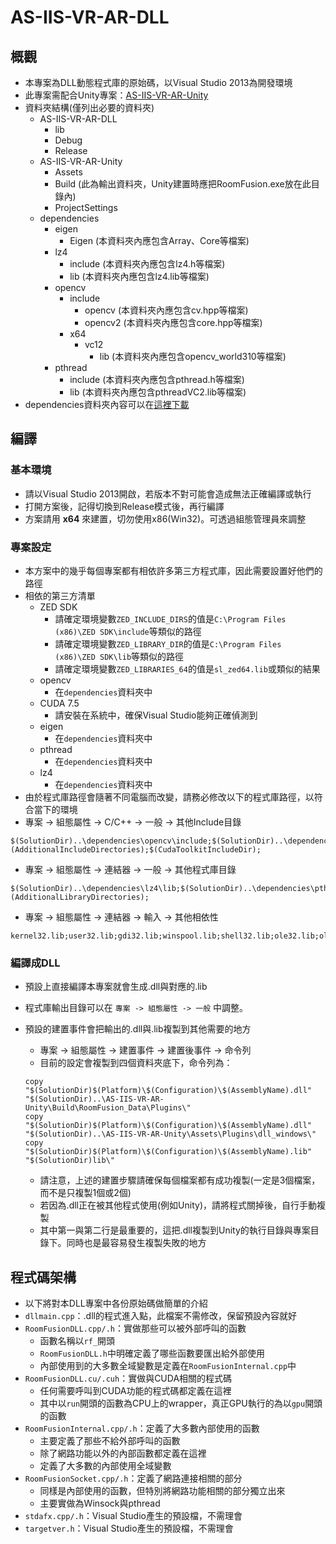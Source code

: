 # AS-IIS-VR-AR-DLL

## 概觀

- 本專案為DLL動態程式庫的原始碼，以Visual Studio 2013為開發環境
- 此專案需配合Unity專案：[AS-IIS-VR-AR-Unity](https://github.com/lctseng/AS-IIS-VR-AR-Unity)
- 資料夾結構(僅列出必要的資料夾)
  - AS-IIS-VR-AR-DLL
    - lib
    - Debug
    - Release
  - AS-IIS-VR-AR-Unity
    - Assets
    - Build (此為輸出資料夾，Unity建置時應把RoomFusion.exe放在此目錄內)
    - ProjectSettings
  - dependencies
    - eigen
      - Eigen (本資料夾內應包含Array、Core等檔案)
    - lz4
      - include (本資料夾內應包含lz4.h等檔案)
      - lib (本資料夾內應包含lz4.lib等檔案)
    - opencv
      - include
        - opencv (本資料夾內應包含cv.hpp等檔案)
        - opencv2 (本資料夾內應包含core.hpp等檔案)
      - x64
        - vc12
          - lib (本資料夾內應包含opencv_world310等檔案)
    - pthread
      - include (本資料夾內應包含pthread.h等檔案)
      - lib (本資料夾內應包含pthreadVC2.lib等檔案)
- dependencies資料夾內容可以在[這裡下載](https://drive.google.com/file/d/0B6KmSTnbOf-CYkxaSy1oSzN1Z28/view?usp=sharing)

## 編譯

### 基本環境

- 請以Visual Studio 2013開啟，若版本不對可能會造成無法正確編譯或執行
- 打開方案後，記得切換到Release模式後，再行編譯
- 方案請用 **x64** 來建置，切勿使用x86(Win32)。可透過組態管理員來調整

### 專案設定

- 本方案中的幾乎每個專案都有相依許多第三方程式庫，因此需要設置好他們的路徑
- 相依的第三方清單
  - ZED SDK
    - 請確定環境變數`ZED_INCLUDE_DIRS`的值是`C:\Program Files (x86)\ZED SDK\include`等類似的路徑
    - 請確定環境變數`ZED_LIBRARY_DIR`的值是`C:\Program Files (x86)\ZED SDK\lib`等類似的路徑
    - 請確定環境變數`ZED_LIBRARIES_64`的值是`sl_zed64.lib`或類似的結果
  - opencv
    - 在`dependencies`資料夾中
  - CUDA 7.5
    - 請安裝在系統中，確保Visual Studio能夠正確偵測到
  - eigen
    - 在`dependencies`資料夾中
  - pthread
    - 在`dependencies`資料夾中
  - lz4
    - 在`dependencies`資料夾中
- 由於程式庫路徑會隨著不同電腦而改變，請務必修改以下的程式庫路徑，以符合當下的環境
- 專案 -> 組態屬性 -> C/C++ -> 一般 -> 其他Include目錄

```text
$(SolutionDir)..\dependencies\opencv\include;$(SolutionDir)..\dependencies\opencv\include\opencv;$(SolutionDir)..\dependencies\lz4\include;$(SolutionDir)..\dependencies\eigen;$(SolutionDir)..\dependencies\pthread\include;$(ZED_INCLUDE_DIRS);%(AdditionalIncludeDirectories);$(CudaToolkitIncludeDir);
```

- 專案 -> 組態屬性 -> 連結器 -> 一般 -> 其他程式庫目錄

```text
$(SolutionDir)..\dependencies\lz4\lib;$(SolutionDir)..\dependencies\pthread\lib;$(SolutionDir)..\dependencies\opencv\x64\vc12\lib;$(ZED_LIBRARY_DIR);$(CudaToolkitLibDir);%(AdditionalLibraryDirectories);
```

- 專案 -> 組態屬性 -> 連結器 -> 輸入 -> 其他相依性

```text
kernel32.lib;user32.lib;gdi32.lib;winspool.lib;shell32.lib;ole32.lib;oleaut32.lib;uuid.lib;comdlg32.lib;advapi32.lib;glu32.lib;opencv_world310.lib;comctl32.lib;setupapi.lib;ws2_32.lib;vfw32.lib;cudart_static.lib;Mswsock.lib;pthreadVC2.lib;lz4.lib;$(ZED_LIBRARIES_64)
```

### 編譯成DLL

- 預設上直接編譯本專案就會生成.dll與對應的.lib
- 程式庫輸出目錄可以在 `專案 -> 組態屬性 -> 一般` 中調整。
- 預設的建置事件會把輸出的.dll與.lib複製到其他需要的地方
  - 專案 -> 組態屬性 -> 建置事件 -> 建置後事件 -> 命令列
  - 目前的設定會複製到四個資料夾底下，命令列為：

  ```text
  copy "$(SolutionDir)$(Platform)\$(Configuration)\$(AssemblyName).dll" "$(SolutionDir)..\AS-IIS-VR-AR-Unity\Build\RoomFusion_Data\Plugins\"
  copy "$(SolutionDir)$(Platform)\$(Configuration)\$(AssemblyName).dll" "$(SolutionDir)..\AS-IIS-VR-AR-Unity\Assets\Plugins\dll_windows\"
  copy "$(SolutionDir)$(Platform)\$(Configuration)\$(AssemblyName).lib" "$(SolutionDir)lib\"
  ```

  - 請注意，上述的建置步驟請確保每個檔案都有成功複製(一定是3個檔案，而不是只複製1個或2個)
  - 若因為.dll正在被其他程式使用(例如Unity)，請將程式關掉後，自行手動複製
  - 其中第一與第二行是最重要的，這把.dll複製到Unity的執行目錄與專案目錄下。同時也是最容易發生複製失敗的地方

## 程式碼架構

- 以下將對本DLL專案中各份原始碼做簡單的介紹
- `dllmain.cpp`：.dll的程式進入點，此檔案不需修改，保留預設內容就好
- `RoomFusionDLL.cpp/.h`：實做那些可以被外部呼叫的函數
  - 函數名稱以`rf_`開頭
  - `RoomFusionDLL.h`中明確定義了哪些函數要匯出給外部使用
  - 內部使用到的大多數全域變數是定義在`RoomFusionInternal.cpp`中
- `RoomFusionDLL.cu/.cuh`：實做與CUDA相關的程式碼
  - 任何需要呼叫到CUDA功能的程式碼都定義在這裡
  - 其中以`run`開頭的函數為CPU上的wrapper，真正GPU執行的為以`gpu`開頭的函數
- `RoomFusionInternal.cpp/.h`：定義了大多數內部使用的函數
  - 主要定義了那些不給外部呼叫的函數
  - 除了網路功能以外的內部函數都定義在這裡
  - 定義了大多數的內部使用全域變數
- `RoomFusionSocket.cpp/.h`：定義了網路連接相關的部分
  - 同樣是內部使用的函數，但特別將網路功能相關的部分獨立出來
  - 主要實做為Winsock與pthread
- `stdafx.cpp/.h`：Visual Studio產生的預設檔，不需理會
- `targetver.h`：Visual Studio產生的預設檔，不需理會

